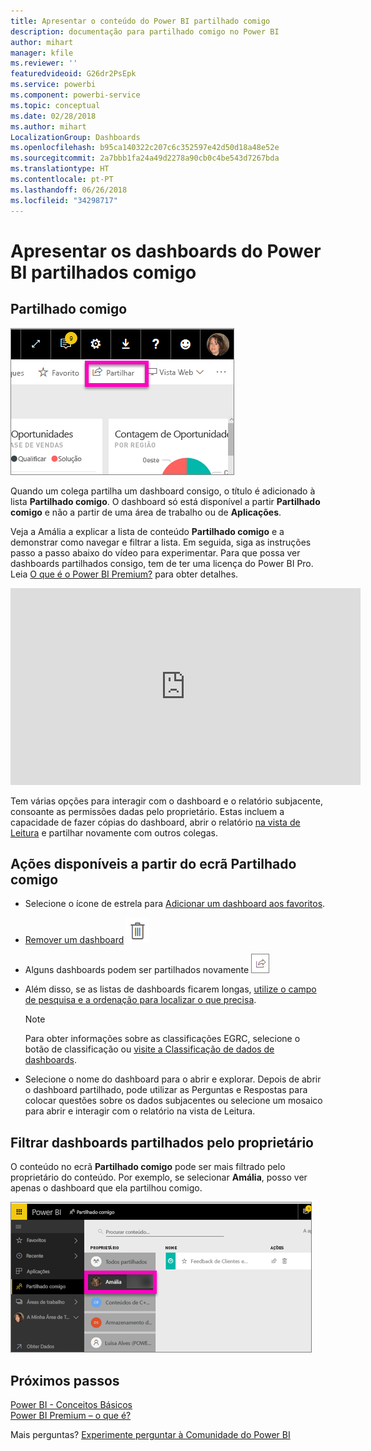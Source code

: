 ```yaml
---
title: Apresentar o conteúdo do Power BI partilhado comigo
description: documentação para partilhado comigo no Power BI
author: mihart
manager: kfile
ms.reviewer: ''
featuredvideoid: G26dr2PsEpk
ms.service: powerbi
ms.component: powerbi-service
ms.topic: conceptual
ms.date: 02/28/2018
ms.author: mihart
LocalizationGroup: Dashboards
ms.openlocfilehash: b95ca140322c207c6c352597e42d50d18a48e52e
ms.sourcegitcommit: 2a7bbb1fa24a49d2278a90cb0c4be543d7267bda
ms.translationtype: HT
ms.contentlocale: pt-PT
ms.lasthandoff: 06/26/2018
ms.locfileid: "34298717"
---
```

# <a name="display-the-power-bi-dashboards-that-have-been-shared-with-me"></a>Apresentar os dashboards do Power BI partilhados comigo
## <a name="shared-with-me"></a>Partilhado comigo
![Ícone Partilhar](media/service-shared-with-me/power-bi-share-dash.png)

Quando um colega partilha um dashboard consigo, o título é adicionado à lista **Partilhado comigo**. O dashboard só está disponível a partir **Partilhado comigo** e não a partir de uma área de trabalho ou de **Aplicações**.

Veja a Amália a explicar a lista de conteúdo **Partilhado comigo** e a demonstrar como navegar e filtrar a lista. Em seguida, siga as instruções passo a passo abaixo do vídeo para experimentar. Para que possa ver dashboards partilhados consigo, tem de ter uma licença do Power BI Pro. Leia [O que é o Power BI Premium?](service-premium.md) para obter detalhes.

<iframe width="560" height="315" src="https://www.youtube.com/embed/G26dr2PsEpk" frameborder="0" allowfullscreen></iframe>

Tem várias opções para interagir com o dashboard e o relatório subjacente, consoante as permissões dadas pelo proprietário. Estas incluem a capacidade de fazer cópias do dashboard, abrir o relatório [na vista de Leitura](service-reading-view-and-editing-view.md) e partilhar novamente com outros colegas.

## <a name="actions-available-from-the-shared-with-me-screen"></a>Ações disponíveis a partir do ecrã **Partilhado comigo**
* Selecione o ícone de estrela para [Adicionar um dashboard aos favoritos](service-dashboard-favorite.md).
* [Remover um dashboard](service-delete.md) ![ícone de recipiente do lixo](media/service-shared-with-me/power-bi-delete-icon.png)
* Alguns dashboards podem ser partilhados novamente  ![ícone Partilhar](media/service-shared-with-me/power-bi-share-icon-new.png)
* Além disso, se as listas de dashboards ficarem longas, [utilize o campo de pesquisa e a ordenação para localizar o que precisa](service-navigation-search-filter-sort.md).
  
  > [!NOTE]
  > Para obter informações sobre as classificações EGRC, selecione o botão de classificação ou [visite a Classificação de dados de dashboards](service-data-classification.md).
  > 
  > 
* Selecione o nome do dashboard para o abrir e explorar. Depois de abrir o dashboard partilhado, pode utilizar as Perguntas e Respostas para colocar questões sobre os dados subjacentes ou selecione um mosaico para abrir e interagir com o relatório na vista de Leitura.

## <a name="filter-shared-dashboards-by-owner"></a>Filtrar dashboards partilhados pelo proprietário
O conteúdo no ecrã **Partilhado comigo** pode ser mais filtrado pelo proprietário do conteúdo. Por exemplo, se selecionar **Amália**, posso ver apenas o dashboard que ela partilhou comigo.

![dashboard filtrado pelo proprietário](media/service-shared-with-me/power-bi-owner.png)

## <a name="next-steps"></a>Próximos passos
[Power BI - Conceitos Básicos](service-basic-concepts.md)  
[Power BI Premium – o que é?](service-premium.md)  

Mais perguntas? [Experimente perguntar à Comunidade do Power BI](http://community.powerbi.com/)

